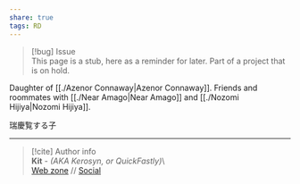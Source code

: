 ```yaml
---  
share: true  
tags: RD  
---  
```

> [!bug] Issue  
> This page is a stub, here as a reminder for later. Part of a project that is on hold.  
  
Daughter of [[./Azenor Connaway|Azenor Connaway]]. Friends and roommates with [[./Near Amago|Near Amago]] and [[./Nozomi Hijiya|Nozomi Hijiya]].  
  
瑞慶覧する子  
  
-----  
> [!cite] Author info  
> **Kit** - *(AKA Kerosyn, or QuickFastly)*\  
> [Web zone](https://kerosyn.link) // [Social](https://a.tripulse.link/@kit)